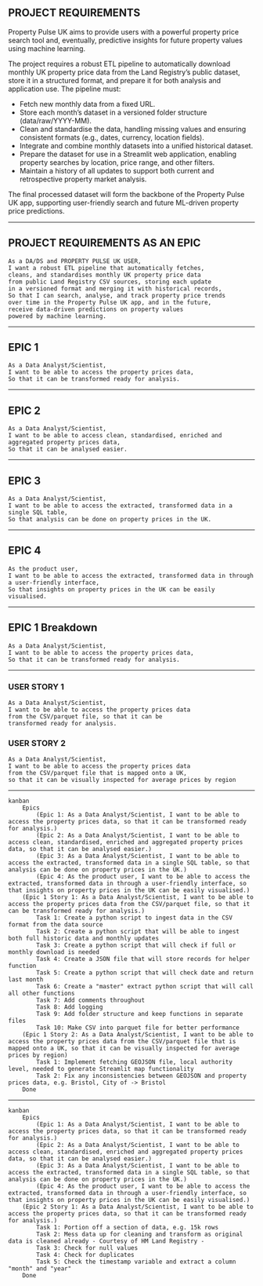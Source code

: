 
## PROJECT REQUIREMENTS

Property Pulse UK aims to provide users with a powerful property price search tool and, eventually, predictive insights for future property values using machine learning.

The project requires a robust ETL pipeline to automatically download monthly UK property price data from the Land Registry’s public dataset, store it in a structured format, and prepare it for both analysis and application use. The pipeline must:
- Fetch new monthly data from a fixed URL.
- Store each month’s dataset in a versioned folder structure (data/raw/YYYY-MM).
- Clean and standardise the data, handling missing values and ensuring consistent formats (e.g., dates, currency, location fields).
- Integrate and combine monthly datasets into a unified historical dataset.
- Prepare the dataset for use in a Streamlit web application, enabling property searches by location, price range, and other filters.
- Maintain a history of all updates to support both current and retrospective property market analysis.

The final processed dataset will form the backbone of the Property Pulse UK app, supporting user-friendly search and future ML-driven property price predictions.

---

## PROJECT REQUIREMENTS AS AN EPIC

```text
As a DA/DS and PROPERTY PULSE UK USER,
I want a robust ETL pipeline that automatically fetches, 
cleans, and standardises monthly UK property price data 
from public Land Registry CSV sources, storing each update 
in a versioned format and merging it with historical records,
So that I can search, analyse, and track property price trends 
over time in the Property Pulse UK app, and in the future, 
receive data-driven predictions on property values
powered by machine learning.
```

---


## EPIC 1

```text
As a Data Analyst/Scientist,
I want to be able to access the property prices data,
So that it can be transformed ready for analysis.
```

---


## EPIC 2

```text
As a Data Analyst/Scientist,
I want to be able to access clean, standardised, enriched and aggregated property prices data,
So that it can be analysed easier.
```

---


## EPIC 3

```text
As a Data Analyst/Scientist,
I want to be able to access the extracted, transformed data in a single SQL table,
So that analysis can be done on property prices in the UK.
```

---

## EPIC 4

```text
As the product user,
I want to be able to access the extracted, transformed data in through a user-friendly interface,
So that insights on property prices in the UK can be easily visualised.
```

---

## EPIC 1 Breakdown

```text
As a Data Analyst/Scientist,
I want to be able to access the property prices data,
So that it can be transformed ready for analysis.
```

---

### USER STORY 1

```text
As a Data Analyst/Scientist, 
I want to be able to access the property prices data 
from the CSV/parquet file, so that it can be 
transformed ready for analysis.
```

### USER STORY 2

```text
As a Data Analyst/Scientist, 
I want to be able to access the property prices data 
from the CSV/parquet file that is mapped onto a UK,
so that it can be visually inspected for average prices by region
```

---

```mermaid
kanban
    Epics
        (Epic 1: As a Data Analyst/Scientist, I want to be able to access the property prices data, so that it can be transformed ready for analysis.)
        (Epic 2: As a Data Analyst/Scientist, I want to be able to access clean, standardised, enriched and aggregated property prices data, so that it can be analysed easier.)
        (Epic 3: As a Data Analyst/Scientist, I want to be able to access the extracted, transformed data in a single SQL table, so that analysis can be done on property prices in the UK.)
        (Epic 4: As the product user, I want to be able to access the extracted, transformed data in through a user-friendly interface, so that insights on property prices in the UK can be easily visualised.)
    (Epic 1 Story 1: As a Data Analyst/Scientist, I want to be able to access the property prices data from the CSV/parquet file, so that it can be transformed ready for analysis.)
        Task 1: Create a python script to ingest data in the CSV format from the data source
        Task 2: Create a python script that will be able to ingest both full historic data and monthly updates
        Task 3: Create a python script that will check if full or monthly download is needed
        Task 4: Create a JSON file that will store records for helper function
        Task 5: Create a python script that will check date and return last month
        Task 6: Create a "master" extract python script that will call all other functions
        Task 7: Add comments throughout
        Task 8: Add logging
        Task 9: Add folder structure and keep functions in separate files
        Task 10: Make CSV into parquet file for better performance
    (Epic 1 Story 2: As a Data Analyst/Scientist, I want to be able to access the property prices data from the CSV/parquet file that is mapped onto a UK, so that it can be visually inspected for average prices by region)
        Task 1: Implement fetching GEOJSON file, local authority level, needed to generate Streamlit map functionality
        Task 2: Fix any inconsistencies between GEOJSON and property prices data, e.g. Bristol, City of -> Bristol
    Done
```

---

```mermaid
kanban
    Epics
        (Epic 1: As a Data Analyst/Scientist, I want to be able to access the property prices data, so that it can be transformed ready for analysis.)
        (Epic 2: As a Data Analyst/Scientist, I want to be able to access clean, standardised, enriched and aggregated property prices data, so that it can be analysed easier.)
        (Epic 3: As a Data Analyst/Scientist, I want to be able to access the extracted, transformed data in a single SQL table, so that analysis can be done on property prices in the UK.)
        (Epic 4: As the product user, I want to be able to access the extracted, transformed data in through a user-friendly interface, so that insights on property prices in the UK can be easily visualised.)
    (Epic 2 Story 1: As a Data Analyst/Scientist, I want to be able to access the property prices data, so that it can be transformed ready for analysis.)
        Task 1: Portion off a section of data, e.g. 15k rows
        Task 2: Mess data up for cleaning and transform as original data is cleaned already - Courtesy of HM Land Registry -
        Task 3: Check for null values
        Task 4: Check for duplicates
        Task 5: Check the timestamp variable and extract a column "month" and "year"
    Done
        
```